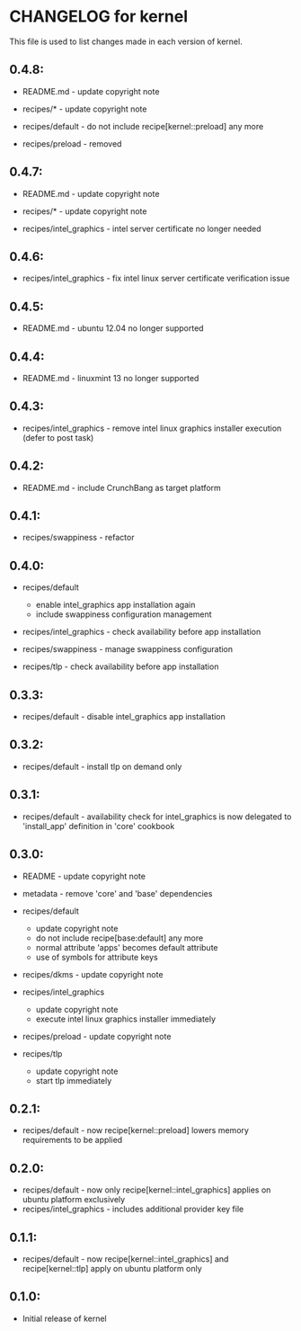 # CHANGELOG for kernel

This file is used to list changes made in each version of kernel.

## 0.4.8:

* README.md - update copyright note
* recipes/* - update copyright note

* recipes/default - do not include recipe[kernel::preload] any more
* recipes/preload - removed

## 0.4.7:

* README.md - update copyright note
* recipes/* - update copyright note

* recipes/intel_graphics - intel server certificate no longer needed

## 0.4.6:

* recipes/intel_graphics - fix intel linux server certificate verification issue

## 0.4.5:

* README.md - ubuntu 12.04 no longer supported

## 0.4.4:

* README.md - linuxmint 13 no longer supported

## 0.4.3:

* recipes/intel_graphics - remove intel linux graphics installer execution (defer to post task)

## 0.4.2:

* README.md - include CrunchBang as target platform

## 0.4.1:

* recipes/swappiness - refactor

## 0.4.0:

* recipes/default

  - enable intel_graphics app installation again
  - include swappiness configuration management

* recipes/intel_graphics - check availability before app installation
* recipes/swappiness     - manage swappiness configuration
* recipes/tlp            - check availability before app installation

## 0.3.3:

* recipes/default - disable intel_graphics app installation

## 0.3.2:

* recipes/default - install tlp on demand only

## 0.3.1:

* recipes/default - availability check for intel_graphics is now delegated to 'install_app' definition in 'core' cookbook

## 0.3.0:

* README   - update copyright note
* metadata - remove 'core' and 'base' dependencies

* recipes/default

  - update copyright note
  - do not include recipe[base:default] any more
  - normal attribute 'apps' becomes default attribute
  - use of symbols for attribute keys

* recipes/dkms - update copyright note

* recipes/intel_graphics

  - update copyright note
  - execute intel linux graphics installer immediately

* recipes/preload - update copyright note

* recipes/tlp

  - update copyright note
  - start tlp immediately

## 0.2.1:

* recipes/default - now recipe[kernel::preload] lowers memory requirements to be applied

## 0.2.0:

* recipes/default        - now only recipe[kernel::intel_graphics] applies on ubuntu platform exclusively
* recipes/intel_graphics - includes additional provider key file

## 0.1.1:

* recipes/default - now recipe[kernel::intel_graphics] and recipe[kernel::tlp] apply on ubuntu platform only

## 0.1.0:

* Initial release of kernel
